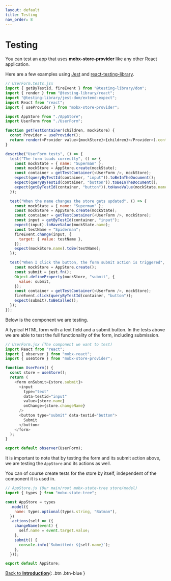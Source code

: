 ```yaml
---
layout: default
title: Testing
nav_order: 8
---
```


# Testing

You can test an app that uses **mobx-store-provider** like any other React application.

Here are a few examples using [Jest](https://jestjs.io/) and [react-testing-library](https://github.com/testing-library/react-testing-library#react-testing-library).

```javascript
// UserForm.tests.jsx
import { getByTestId, fireEvent } from "@testing-library/dom";
import { render } from "@testing-library/react";
import "@testing-library/jest-dom/extend-expect";
import React from "react";
import { useProvider } from "mobx-store-provider";

import AppStore from "./AppStore";
import UserForm from "./UserForm";

function getTestContainer(children, mockStore) {
  const Provider = useProvider();
  return render(<Provider value={mockStore}>{children}</Provider>).container;
}

describe("UserForm tests", () => {
  test("The form loads correctly", () => {
    const mockState = { name: "Superman" };
    const mockStore = AppStore.create(mockState);
    const container = getTestContainer(<UserForm />, mockStore);
    expect(queryByTestId(container, "input")).toBeInTheDocument();
    expect(queryByTestId(container, "button")).toBeInTheDocument();
    expect(getByTestId(container, "button")).toHaveValue(mockState.name);
  });

  test("When the name changes the store gets updated", () => {
    const mockState = { name: "Superman" };
    const mockStore = AppStore.create(mockState);
    const container = getTestContainer(<UserForm />, mockStore);
    const input = getByTestId(container, "input");
    expect(input).toHaveValue(mockState.name);
    const testName = "Spiderman";
    fireEvent.change(input, {
      target: { value: testName },
    });
    expect(mockStore.name).toBe(testName);
  });

  test("When I click the button, the form submit action is triggered", () => {
    const mockStore = AppStore.create();
    const submit = jest.fn();
    Object.defineProperty(mockStore, "submit", {
      value: submit,
    });
    const container = getTestContainer(<UserForm />, mockStore);
    fireEvent.click(queryByTestId(container, "button"));
    expect(submit).toBeCalled();
  });
});
```

Below is the component we are testing.

A typical HTML form with a text field and a submit button. In the tests above we are able to test the full functionality of the form, including submission.

```javascript
// UserForm.jsx (The component we want to test)
import React from "react";
import { observer } from "mobx-react";
import { useStore } from "mobx-store-provider";

function UserForm() {
  const store = useStore();
  return (
    <form onSubmit={store.submit}>
      <input
        type="text"
        data-testid="input"
        value={store.name}
        onChange={store.changeName}
      />
      <button type="submit" data-testid="button">
        Submit
      </button>
    </form>
  );
}

export default observer(UserForm);
```

It is important to note that by testing the form and its submit action above, we are testing the `AppStore` and its actions as well.

You can of course create tests for the store by itself, independent of the component it is used in.

```javascript
// AppStore.js (Our main/root mobx-state-tree store/model)
import { types } from "mobx-state-tree";

const AppStore = types
  .model({
    name: types.optional(types.string, "Batman"),
  })
  .actions(self => ({
    changeName(event) {
      self.name = event.target.value;
    },
    submit() {
      console.info(`Submitted: ${self.name}`);
    },
  }));

export default AppStore;
```

[Back to **Introduction**](/){: .btn .btn-blue }
